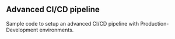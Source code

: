 ## Advanced CI/CD pipeline

Sample code to setup an advanced CI/CD pipeline with Production-Development environments.
